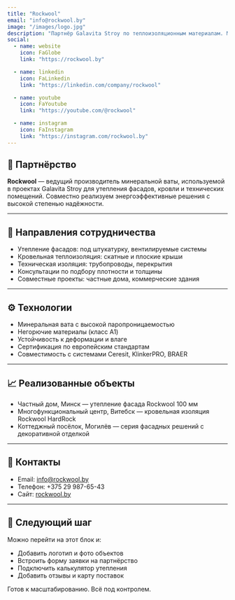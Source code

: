 ```yaml
---
title: "Rockwool"
email: "info@rockwool.by"
image: "/images/logo.jpg"
description: "Партнёр Galavita Stroy по теплоизоляционным материалам. Минеральная вата для фасадов, кровли и инженерных решений."
social:
  - name: website
    icon: FaGlobe
    link: "https://rockwool.by"

  - name: linkedin
    icon: FaLinkedin
    link: "https://linkedin.com/company/rockwool"

  - name: youtube
    icon: FaYoutube
    link: "https://youtube.com/@rockwool"

  - name: instagram
    icon: FaInstagram
    link: "https://instagram.com/rockwool.by"
---
```


## 🤝 Партнёрство

**Rockwool** — ведущий производитель минеральной ваты, используемой в проектах Galavita Stroy для утепления фасадов, кровли и технических помещений. Совместно реализуем энергоэффективные решения с высокой степенью надёжности.

---

## 🧩 Направления сотрудничества

- Утепление фасадов: под штукатурку, вентилируемые системы  
- Кровельная теплоизоляция: скатные и плоские крыши  
- Техническая изоляция: трубопроводы, перекрытия  
- Консультации по подбору плотности и толщины  
- Совместные проекты: частные дома, коммерческие здания

---

## ⚙️ Технологии

- Минеральная вата с высокой паропроницаемостью  
- Негорючие материалы (класс A1)  
- Устойчивость к деформации и влаге  
- Сертификация по европейским стандартам  
- Совместимость с системами Ceresit, KlinkerPRO, BRAER

---

## 📈 Реализованные объекты

- Частный дом, Минск — утепление фасада Rockwool 100 мм  
- Многофункциональный центр, Витебск — кровельная изоляция Rockwool HardRock  
- Коттеджный посёлок, Могилёв — серия фасадных решений с декоративной отделкой

---

## 📩 Контакты

- Email: info@rockwool.by  
- Телефон: +375 29 987-65-43  
- Сайт: [rockwool.by](https://rockwool.by)

---

## 📍 Следующий шаг

Можно перейти на этот блок и:

- Добавить логотип и фото объектов  
- Встроить форму заявки на партнёрство  
- Подключить калькулятор утепления  
- Добавить отзывы и карту поставок

Готов к масштабированию. Всё под контролем.
